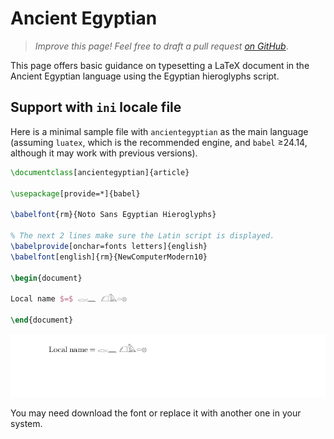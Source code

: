 # Ancient Egyptian

<blockquote>
  <p><em>Improve this page! Feel free to draft a pull request <a href="https://github.com/latex3/babel/tree/docs/docs">on GitHub</a></em>.</p>
</blockquote>

This page offers basic guidance on typesetting a LaTeX document in the
Ancient Egyptian language using the Egyptian hieroglyphs script.

## Support with `ini` locale file

Here is a minimal sample file with `ancientegyptian` as the main language
(assuming `luatex`, which is the recommended engine, and `babel` ≥24.14,
although it may work with previous versions).

```tex
\documentclass[ancientegyptian]{article}

\usepackage[provide=*]{babel}

\babelfont{rm}{Noto Sans Egyptian Hieroglyphs}

% The next 2 lines make sure the Latin script is displayed.
\babelprovide[onchar=fonts letters]{english}
\babelfont[english]{rm}{NewComputerModern10}

\begin{document}

Local name $=$ 𓂋𓏺𓈖 𓆎𓅓𓏏𓊖

\end{document}
```

![](../media/locale-ancientegyptian.png)

You may need download the font or replace it with another one in your
system.
